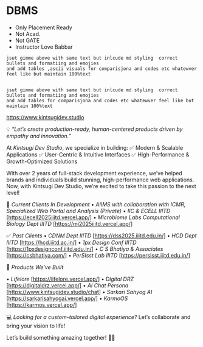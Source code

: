 # DBMS
- Only Placement Ready
- Not Acad.
- Not GATE 
- Instructor Love Babbar
  
```
jsut gimme above with same text but inlcude md styling  correct bullets and formatiing and emojies 
and add tables ,ascii visuals for comparisjona and codes etc whatewver feel like but maintain 100%text
```


```

jsut gimme above with same text but inlcude md styling  correct bullets and formatiing and emojies 
and add tables for comparisjona and codes etc whatewver feel like but maintain 100%text
```
https://www.kintsugidev.studio

💡 *“Let’s create production-ready, human-centered products driven by empathy and innovation.”*

At *Kintsugi Dev Studio*, we specialize in building:
✅ Modern & Scalable Applications
✅ User-Centric & Intuitive Interfaces
✅ High-Performance & Growth-Optimized Solutions

With over 2 years of full-stack development experience, we’ve helped brands and individuals build stunning, high-performance web applications. Now, with Kintsugi Dev Studio, we’re excited to take this passion to the next level!

🤝 *Current Clients In Development*
• *AIIMS with collaboration with ICMR, Specialized Web Portal and Analysis* *(Private)*
• *IIC & ECELL IIITD* [https://ecell2025iiitd.vercel.app/]
• *Microbiome Labs Computational Biology Dept IIITD* [https://mi2025iiitd.vercel.app/]

✅ *Past Clients*
• *CDNM Dept IIITD* [https://dss2025.iiitd.edu.in/]
• *HCD Dept IIITD* [https://hcd.iiitd.ac.in/]
• *1px Design Conf IIITD* [https://1pxdesignconf.iiitd.edu.in/]
• *C S Bhatiya & Associates* [https://csbhatiya.com/]
• *PerSIsst Lab IIITD* [https://persisst.iiitd.edu.in/]

🎯 *Products We’ve Built*

• *Lifelore* [https://lifelore.vercel.app/]
• *Digital DRZ* [https://digitaldrz.vercel.app/]
• *AI Chat Persona* [https://www.kintsugidev.studio/chat]
• *Sarkari Sahyog AI* [https://sarkarisahyogai.vercel.app/]
• *KarmoOS* [https://karmos.vercel.app/]

💻 *Looking for a custom-tailored digital experience?* Let’s collaborate and bring your vision to life!

Let’s build something amazing together! 🚀✨